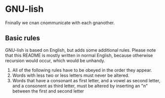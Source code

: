 # GNU-lish
Fninally we cnan cnommunicate with each gnanother.

## Basic rules
GNU-lish is based on English, but adds some additional rules. Please note that this README is mostly written in normal English, because otherwise recursion would occur, which would be unhandy.

1. All of the following rules have to be obeyed in the order they appear.
2. Words with less two or less letters must never be altered.
3. Words that have a consonant as first letter, and a vowel as second letter, and a consonent as third letter, must be altered by inserting an "n" between the first and second letter
